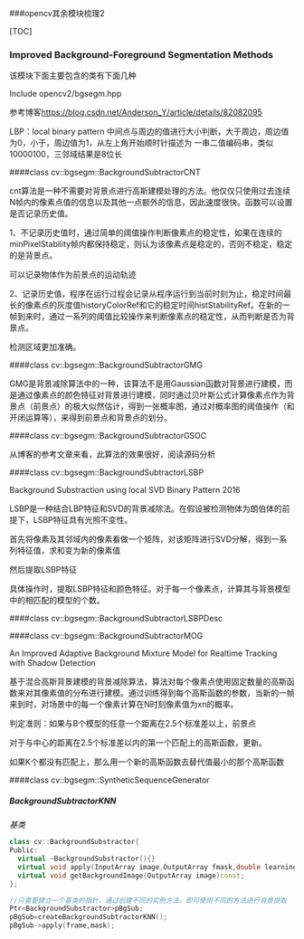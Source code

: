 ###opencv其余模块梳理2

[TOC]

### Improved Background-Foreground Segmentation Methods

该模块下面主要包含的类有下面几种

Include opencv2/bgsegm.hpp

参考博客<https://blog.csdn.net/Anderson_Y/article/details/82082095>

LBP：local binary pattern 中间点与周边的值进行大小判断，大于周边，周边值为0，小于，周边值为1，从左上角开始顺时针描述为 一串二值编码串，类似10000100，三邻域结果是8位长



####class cv::bgsegm::BackgroundSubtractorCNT

cnt算法是一种不需要对背景点进行高斯建模处理的方法。他仅仅只使用过去连续N帧内的像素点值的信息以及其他一点额外的信息，因此速度很快。函数可以设置是否记录历史值。

1、不记录历史值时，通过简单的阈值操作判断像素点的稳定性，如果在连续的minPixelStability帧内都保持稳定，则认为该像素点是稳定的，否则不稳定，稳定的是背景点。

可以记录物体作为前景点的运动轨迹

2、记录历史值，程序在运行过程会记录从程序运行到当前时刻为止，稳定时间最长的像素点的灰度值historyColorRef和它的稳定时间histStabilityRef。在新的一帧到来时，通过一系列的阈值比较操作来判断像素点的稳定性，从而判断是否为背景点。

检测区域更加准确。

####class  cv::bgsegm::BackgroundSubtractorGMG

GMG是背景减除算法中的一种，该算法不是用Gaussian函数对背景进行建模，而是通过像素点的颜色特征对背景进行建模，同时通过贝叶斯公式计算像素点作为背景点（前景点）的极大似然估计，得到一张概率图，通过对概率图的阈值操作（和开闭运算等），来得到前景点和背景点的划分。



####class cv::bgsegm::BackgroundSubtractorGSOC

从博客的参考文章来看，此算法的效果很好，阅读源码分析



####class cv::bgsegm::BackgroundSubtractorLSBP

Background Substraction using local SVD Binary Pattern 2016

LSBP是一种结合LBP特征和SVD的背景减除法。在假设被检测物体为朗伯体的前提下，LSBP特征具有光照不变性。

首先将像素及其邻域内的像素看做一个矩阵，对该矩阵进行SVD分解，得到一系列特征值，求和变为新的像素值

然后提取LSBP特征

具体操作时，提取LSBP特征和颜色特征。对于每一个像素点，计算其与背景模型中的相匹配的模型的个数。



####class cv::bgsegm::BackgroundSubtractorLSBPDesc



####class cv::bgsegm::BackgroundSubtractorMOG

An Improved Adaptive Background Mixture Model for Realtime Tracking with Shadow Detection

基于混合高斯背景建模的背景减除算法，算法对每个像素点使用固定数量的高斯函数来对其像素值的分布进行建模。通过训练得到每个高斯函数的参数，当新的一帧来到时，对场景中的每一个像素计算在N时刻像素值为xn的概率。

判定准则：如果与B个模型的任意一个距离在2.5个标准差以上，前景点

对于与中心的距离在2.5个标准差以内的第一个匹配上的高斯函数，更新。

如果K个都没有匹配上，那么用一个新的高斯函数去替代值最小的那个高斯函数



####class cv::bgsegm::SyntheticSequenceGenerator



#####  *BackgroundSubtractorKNN*



*基类*

```c++
class cv::BackgroundSubstractor{
Public:
  virtual ~BackgroundSubstractor(){}
  virtual void apply(InputArray image,OutputArray fmask,double learningRate=-1);
  virtual void getBackgroundImage(OutputArray image)const;
};

//只需要建立一个基类的指针，通过创建不同的实例方法，即可使用不同的方法进行背景提取
Ptr<BackgroundSubstractor>pBgSub;
pBgSub=createBackgroundSubtractorKNN();
pBgSub->apply(frame,mask);
```




















